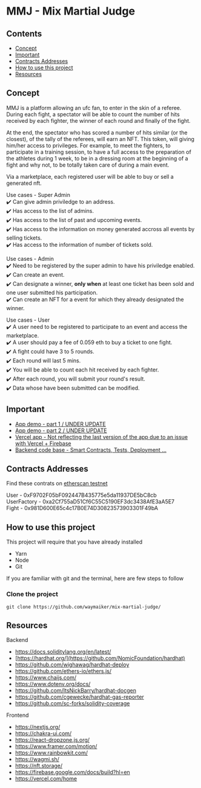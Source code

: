 # MMJ - Mix Martial Judge

## Contents
- [Concept](#concepts)
- [Important](#important)
- [Contracts Addresses](#contracts-addresses)
- [How to use this project](#how-to-use-this-project)
- [Resources](#resources)

## Concept
MMJ is a platform allowing an ufc fan, to enter in the skin of a referee.
During each fight, a spectator will be able to count the number of hits received by each fighter, the winner of each round and finally of the fight.

At the end, the spectator who has scored a number of hits similar (or the closest), of the tally of the referees, will earn an NFT. 
This token, will giving him/her access to privileges. For example, to meet the fighters, to participate in a training session, to have a full access to the preparation of the athletes during 1 week, to be in a dressing room at the beginning of a fight and why not, to be totally taken care of during a main event.  

Via a marketplace, each registered user will be able to buy or sell a generated nft.

Use cases - Super Admin  
✔️ Can give admin priviledge to an address.  
✔️ Has access to the list of admins.  
✔️ Has access to the list of past and upcoming events.  
✔️ Has access to the information on money generated accross all events by selling tickets.  
✔️ Has access to the information of number of tickets sold. 

Use cases - Admin  
✔️ Need to be registered by the super admin to have his priviledge enabled.  
✔️ Can create an event.   
✔️ Can designate a winner, **only when** at least one ticket has been sold and one user submitted his participation.  
✔️ Can create an NFT for a event for which they already designated the winner.  

Use cases - User  
✔️ A user need to be registered to participate to an event and access the marketplace.  
✔️ A user should pay a fee of 0.059 eth to buy a ticket to one fight.  
✔️ A fight could have 3 to 5 rounds.  
✔️ Each round will last 5 mins.  
✔️ You will be able to count each hit received by each fighter.  
✔️ After each round, you will submit your round's result.  
✔️ Data whose have been submitted can be modified.  


## Important

- [App demo - part 1 / UNDER UPDATE]()
- [App demo - part 2 / UNDER UPDATE]()
- [Vercel app - Not reflecting the last version of the app due to an issue with Vercel + Firebase](https://mix-martial-judge.vercel.app/)
- [Backend code base - Smart Contracts, Tests, Deployment ...](https://github.com/waymaiker/mix-martial-judge/tree/master/backend)

## Contracts Addresses
Find these contrats on [etherscan testnet](https://goerli.etherscan.io/)   

User - 0xF9702F05bF092447B435775e5da11937DE5bC8cb  
UserFactory - 0xa2Cf755aD51Cf6C55C5190EF3dc3438AfE3aA5E7  
Fight - 0x981D600E65c4c17B0E74D30823573903301F49bA  

## How to use this project
This project will require that you have already installed
* Yarn
* Node
* Git

If you are familiar with git and the terminal, here are few steps to follow

### Clone the project
```shell
git clone https://github.com/waymaiker/mix-martial-judge/
```

## Resources
Backend
* https://docs.soliditylang.org/en/latest/
* [https://hardhat.org/](https://github.com/NomicFoundation/hardhat)
* https://github.com/wighawag/hardhat-deploy
* https://github.com/ethers-io/ethers.js/
* https://www.chaijs.com/
* https://www.dotenv.org/docs/
* https://github.com/ItsNickBarry/hardhat-docgen
* https://github.com/cgewecke/hardhat-gas-reporter
* https://github.com/sc-forks/solidity-coverage

Frontend
* https://nextjs.org/
* https://chakra-ui.com/
* https://react-dropzone.js.org/
* https://www.framer.com/motion/
* https://www.rainbowkit.com/
* https://wagmi.sh/
* https://nft.storage/
* https://firebase.google.com/docs/build?hl=en
* https://vercel.com/home
